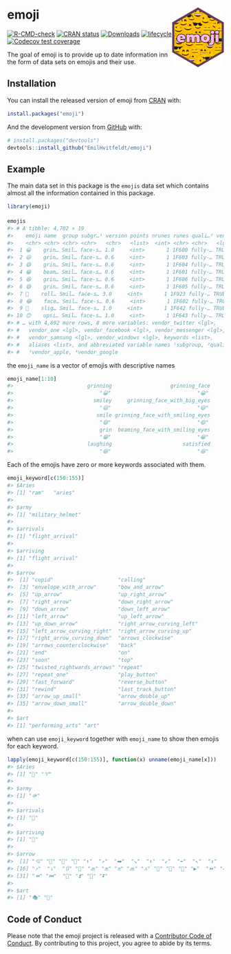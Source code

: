 
<!-- README.md is generated from README.Rmd. Please edit that file -->

# emoji <a href='https://emilhvitfeldt.github.io/emoji'><img src='man/figures/logo.png' align="right" height="139" /></a>

<!-- badges: start -->

[![R-CMD-check](https://github.com/EmilHvitfeldt/emoji/actions/workflows/R-CMD-check.yaml/badge.svg)](https://github.com/EmilHvitfeldt/emoji/actions/workflows/R-CMD-check.yaml)
[![CRAN
status](https://www.r-pkg.org/badges/version/emoji)](https://CRAN.R-project.org/package=emoji)
[![Downloads](https://cranlogs.r-pkg.org/badges/emoji)](https://CRAN.R-project.org/package=emoji)
[![lifecycle](https://img.shields.io/badge/lifecycle-stable-brightgreen.svg)](https://lifecycle.r-lib.org/articles/stages.html)
[![Codecov test
coverage](https://codecov.io/gh/EmilHvitfeldt/emoji/branch/main/graph/badge.svg)](https://app.codecov.io/gh/EmilHvitfeldt/emoji?branch=main)
<!-- badges: end -->

The goal of emoji is to provide up to date information inn the form of
data sets on emojis and their use.

## Installation

You can install the released version of emoji from
[CRAN](https://CRAN.R-project.org) with:

``` r
install.packages("emoji")
```

And the development version from [GitHub](https://github.com/) with:

``` r
# install.packages("devtools")
devtools::install_github("EmilHvitfeldt/emoji")
```

## Example

The main data set in this package is the `emojis` data set which
contains almost all the information contained in this package.

``` r
library(emoji)

emojis
#> # A tibble: 4,702 × 19
#>    emoji name  group subgr…¹ version points nrunes runes quali…² vendo…³ vendo…⁴
#>    <chr> <chr> <chr> <chr>   <chr>   <list>  <int> <chr> <chr>   <lgl>   <lgl>  
#>  1 😀    grin… Smil… face-s… 1.0     <int>       1 1F600 fully-… TRUE    TRUE   
#>  2 😃    grin… Smil… face-s… 0.6     <int>       1 1F603 fully-… TRUE    TRUE   
#>  3 😄    grin… Smil… face-s… 0.6     <int>       1 1F604 fully-… TRUE    TRUE   
#>  4 😁    beam… Smil… face-s… 0.6     <int>       1 1F601 fully-… TRUE    TRUE   
#>  5 😆    grin… Smil… face-s… 0.6     <int>       1 1F606 fully-… TRUE    TRUE   
#>  6 😅    grin… Smil… face-s… 0.6     <int>       1 1F605 fully-… TRUE    TRUE   
#>  7 🤣    roll… Smil… face-s… 3.0     <int>       1 1F923 fully-… TRUE    TRUE   
#>  8 😂    face… Smil… face-s… 0.6     <int>       1 1F602 fully-… TRUE    TRUE   
#>  9 🙂    slig… Smil… face-s… 1.0     <int>       1 1F642 fully-… TRUE    TRUE   
#> 10 🙃    upsi… Smil… face-s… 1.0     <int>       1 1F643 fully-… TRUE    TRUE   
#> # … with 4,692 more rows, 8 more variables: vendor_twitter <lgl>,
#> #   vendor_one <lgl>, vendor_facebook <lgl>, vendor_messenger <lgl>,
#> #   vendor_samsung <lgl>, vendor_windows <lgl>, keywords <list>,
#> #   aliases <list>, and abbreviated variable names ¹​subgroup, ²​qualified,
#> #   ³​vendor_apple, ⁴​vendor_google
```

the `emoji_name` is a vector of emojis with descriptive names

``` r
emoji_name[1:10]
#>                        grinning                   grinning_face 
#>                            "😀"                            "😀" 
#>                          smiley     grinning_face_with_big_eyes 
#>                            "😃"                            "😃" 
#>                           smile grinning_face_with_smiling_eyes 
#>                            "😄"                            "😄" 
#>                            grin  beaming_face_with_smiling_eyes 
#>                            "😁"                            "😁" 
#>                        laughing                       satisfied 
#>                            "😆"                            "😆"
```

Each of the emojis have zero or more keywords associated with them.

``` r
emoji_keyword[c(150:155)]
#> $Aries
#> [1] "ram"   "aries"
#> 
#> $army
#> [1] "military_helmet"
#> 
#> $arrivals
#> [1] "flight_arrival"
#> 
#> $arriving
#> [1] "flight_arrival"
#> 
#> $arrow
#>  [1] "cupid"                     "calling"                  
#>  [3] "envelope_with_arrow"       "bow_and_arrow"            
#>  [5] "up_arrow"                  "up_right_arrow"           
#>  [7] "right_arrow"               "down_right_arrow"         
#>  [9] "down_arrow"                "down_left_arrow"          
#> [11] "left_arrow"                "up_left_arrow"            
#> [13] "up_down_arrow"             "right_arrow_curving_left" 
#> [15] "left_arrow_curving_right"  "right_arrow_curving_up"   
#> [17] "right_arrow_curving_down"  "arrows_clockwise"         
#> [19] "arrows_counterclockwise"   "back"                     
#> [21] "end"                       "on"                       
#> [23] "soon"                      "top"                      
#> [25] "twisted_rightwards_arrows" "repeat"                   
#> [27] "repeat_one"                "play_button"              
#> [29] "fast_forward"              "reverse_button"           
#> [31] "rewind"                    "last_track_button"        
#> [33] "arrow_up_small"            "arrow_double_up"          
#> [35] "arrow_down_small"          "arrow_double_down"        
#> 
#> $art
#> [1] "performing_arts" "art"
```

when can use `emoji_keyword` together with `emoji_name` to show then
emojis for each keyword.

``` r
lapply(emoji_keyword[c(150:155)], function(x) unname(emoji_name[x]))
#> $Aries
#> [1] "🐏" "♈"
#> 
#> $army
#> [1] "🪖"
#> 
#> $arrivals
#> [1] "🛬"
#> 
#> $arriving
#> [1] "🛬"
#> 
#> $arrow
#>  [1] "💘" "📲" "📩" "🏹" "⬆️"  "↗️"  "➡️"  "↘️"  "⬇️"  "↙️"  "⬅️"  "↖️"  "↕️"  "↩️"  "↪️" 
#> [16] "⤴️"  "⤵️"  "🔃" "🔄" "🔙" "🔚" "🔛" "🔜" "🔝" "🔀" "🔁" "🔂" "▶️"  "⏩" "◀️" 
#> [31] "⏪" "⏮️"  "🔼" "⏫" "🔽" "⏬"
#> 
#> $art
#> [1] "🎭" "🎨"
```

## Code of Conduct

Please note that the emoji project is released with a [Contributor Code
of
Conduct](https://contributor-covenant.org/version/2/0/CODE_OF_CONDUCT.html).
By contributing to this project, you agree to abide by its terms.
